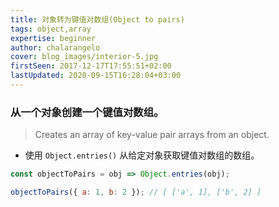 ```yaml
---
title: 对象转为键值对数组(Object to pairs)
tags: object,array
expertise: beginner
author: chalarangelo
cover: blog_images/interior-5.jpg
firstSeen: 2017-12-17T17:55:51+02:00
lastUpdated: 2020-09-15T16:28:04+03:00
---
```


### 从一个对象创建一个键值对数组。
> Creates an array of key-value pair arrays from an object.

- 使用 `Object.entries()` 从给定对象获取键值对数组的数组。

```js
const objectToPairs = obj => Object.entries(obj);
```

```js
objectToPairs({ a: 1, b: 2 }); // [ ['a', 1], ['b', 2] ]
```
